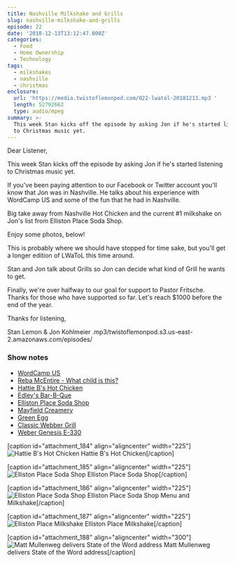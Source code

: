 ```yaml
---
title: Nashville Milkshake and Grills
slug: nashville-milkshake-and-grills
episode: 22
date: '2018-12-13T13:12:47.000Z'
categories:
  - Food
  - Home Ownership
  - Technology
tags:
  - milkshakes
  - nashville
  - christmas
enclosure:
  url: 'https://media.twistoflemonpod.com/022-lwatol-20181213.mp3 '
  length: 52792662
  type: audio/mpeg
summary: >-
  This week Stan kicks off the episode by asking Jon if he's started listening
  to Christmas music yet.
---
```


Dear Listener,

This week Stan kicks off the episode by asking Jon if he's started listening to Christmas music yet.

If you've been paying attention to our Facebook or Twitter account you'll know that Jon was in Nashville. He talks about his experience with WordCamp US and some of the fun that he had in Nashville.

Big take away from Nashville Hot Chicken and the current #1 milkshake on Jon's list from Elliston Place Soda Shop.

Enjoy some photos, below!

This is probably where we should have stopped for time sake, but you'll get a longer edition of LWaToL this time around.

Stan and Jon talk about Grills so Jon can decide what kind of Grill he wants to get.

Finally, we're over halfway to our goal for support to Pastor Fritsche. Thanks for those who have supported so far. Let's reach $1000 before the end of the year.

Thanks for listening,

Stan Lemon & Jon Kohlmeier
.mp3/twistoflemonpod.s3.us-east-2.amazonaws.com/episodes/
### Show notes

- [WordCamp US](https://2018.us.wordcamp.org)
- [Reba McEntire - What child is this?](https://youtu.be/GnAX6nvG6yg)
- [Hattie B's Hot Chicken](https://hattieb.com)
- [Edley's Bar-B-Que](https://www.edleysbbq.com)
- [Elliston Place Soda Shop](http://www.ellistonplacesodashop.com)
- [Mayfield Creamery](https://mayfieldcreamery.com)
- [Green Egg](https://biggreenegg.com)
- [Classic Webber Grill](https://amzn.to/2Ld99Td)
- [Weber Genesis E-330](https://amzn.to/2UKdf9R)

\[caption id="attachment_184" align="aligncenter" width="225"\]![Hattie B's Hot Chicken](./hattie-bs.jpg) Hattie B's Hot Chicken\[/caption\]

\[caption id="attachment_185" align="aligncenter" width="225"\]![Elliston Place Soda Shop](./elliston-place.jpg) Elliston Place Soda Shop\[/caption\]

\[caption id="attachment_186" align="aligncenter" width="225"\]![Elliston Place Soda Shop](./elliston-place-milkshake.jpg) Elliston Place Soda Shop Menu and Milkshake\[/caption\]

\[caption id="attachment_187" align="aligncenter" width="225"\]![Elliston Place Milkshake](./milkshake.jpg) Elliston Place Milkshake\[/caption\]

\[caption id="attachment_188" align="aligncenter" width="300"\]![Matt Mullenweg delivers State of the Word address](./wordcamp.jpg) Matt Mullenweg delivers State of the Word address\[/caption\]
